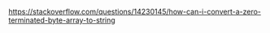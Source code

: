 <https://stackoverflow.com/questions/14230145/how-can-i-convert-a-zero-terminated-byte-array-to-string>